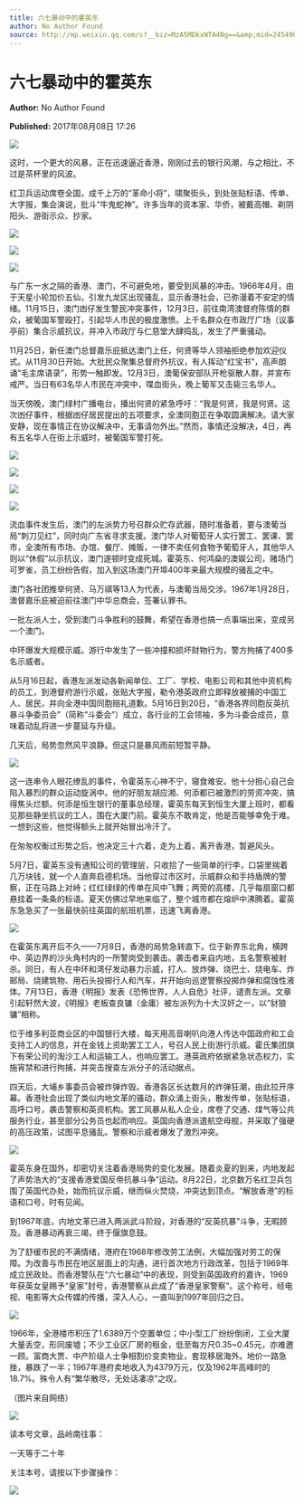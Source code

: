 ```yaml
---
title: 六七暴动中的霍英东
author: No Author Found
source: http://mp.weixin.qq.com/s?__biz=MzA5MDkxNTA4Ng==&amp;mid=2454906345&amp;idx=1&amp;sn=771138013b62c11e8e70e861331c0fb2&amp;chksm=87a22d88b0d5a49e8cab3c6f3324b3228462f5ce798074219e93b157ca9c4c77501c6a3da901&poc_token=HJ_Do2ejHyO-wNZGG8Q1S8FdPgy1YBBEob-nUEme
---
```


# 六七暴动中的霍英东

**Author:** No Author Found

**Published:** 2017年08月08日 17:26

![](http://mmbiz.qpic.cn/mmbiz_jpg/PJWG74pLsMY6VjSs8icl92DouG8adAGS0ibIkmicA6dYrXchQel1ic3LTtD572I9r9sbW2tOnBvpibgicAXRcdc4p5aA/0?wx_fmt=jpeg)

这时，一个更大的风暴，正在迅速逼近香港，刚刚过去的银行风潮，与之相比，不过是茶杯里的风波。

红卫兵运动席卷全国，成千上万的“革命小将”，啸聚街头，到处张贴标语、传单、大字报，集会演说，批斗“牛鬼蛇神”。许多当年的资本家、华侨，被戴高帽、剃阴阳头、游街示众、抄家。

![](http://mmbiz.qpic.cn/mmbiz/z9433rAGTDdSDm2ibHXVoTQTQvqoUmKgrib122LUF6wsF4Xvg7ibLjv7OM9iatUblUicysBvxS5orlvwwJMicT9OxUyQ/0?wx_fmt=png)

![](http://mmbiz.qpic.cn/mmbiz_jpg/PJWG74pLsMYg8rLuFRJxwyNkA3NShfOULVwsPmsx0ZibkZ7odwHAzL3cqBnOY3sugx80caI7Vj0qNblOmYUxthA/0?wx_fmt=jpeg)

![](http://mmbiz.qpic.cn/mmbiz/z9433rAGTDdSDm2ibHXVoTQTQvqoUmKgrVq9I9KhibZ9B7Gm5Yz2oCUtLibm2DeF5kd1P9oBhAicvULFUd1PcowGjw/0?wx_fmt=png)



与广东一水之隔的香港、澳门，不可避免地，要受到风暴的冲击。1966年4月，由于天星小轮加价五仙，引发九龙区出现骚乱，显示香港社会，已弥漫着不安定的情绪。11月15日，澳门凼仔发生警民冲突事件，12月3日，前往南湾澳督府陈情的群众，被葡国军警殴打，引起华人市民的极度激愤。上千名群众在市政厅广场（议事亭前）集合示威抗议，并冲入市政厅与仁慈堂大肆捣乱，发生了严重骚动。

11月25日，新任澳门总督嘉乐庇抵达澳门上任，何贤等华人领袖拒绝参加欢迎仪式。从11月30日开始。大批民众聚集总督府外抗议，有人挥动“红宝书”，高声朗诵“毛主席语录”，形势一触即发。12月3日，澳葡保安部队开枪驱散人群，并宣布戒严。当日有63名华人市民在冲突中，喋血街头，晚上葡军又击毙三名华人。

当天傍晚，澳门绿村广播电台，播出何贤的紧急呼吁：“我是何贤，我是何贤。这次凼仔事件，根据凼仔居民提出的五项要求，全澳同胞正在争取圆满解决。请大家安静，现在事情正在协议解决中，无事请勿外出。”然而，事情还没解决，4日，再有五名华人在街上示威时，被葡国军警打死。

![](http://mmbiz.qpic.cn/mmbiz_jpg/PJWG74pLsMYg8rLuFRJxwyNkA3NShfOU6vv8HpzIsIia0jr1A32MMUhp0VibcZnpA2numicjjDy6DiaxfxCPibqWarQ/0?wx_fmt=jpeg)

![](http://mmbiz.qpic.cn/mmbiz_jpg/PJWG74pLsMYg8rLuFRJxwyNkA3NShfOUK6zh6noY8Sf7ianbfUpCqEYKpRWoq2RZB5uib3urLsC8botxr2ia0u9Cg/0?wx_fmt=jpeg)

![](http://mmbiz.qpic.cn/mmbiz_jpg/PJWG74pLsMYg8rLuFRJxwyNkA3NShfOUNfca3SiahG4bqy25S5IzNAogJyx4g9jBLV6zzrTUnt5iaSeqZF9XFFFg/0?wx_fmt=jpeg)

![](http://mmbiz.qpic.cn/mmbiz_jpg/PJWG74pLsMYg8rLuFRJxwyNkA3NShfOUMKicQiazJpB0dDzgCQnVjIxShb7sO5pkJDiat7Ea0iax3MWn7CTmwic5rzg/0?wx_fmt=jpeg)



流血事件发生后，澳门的左派势力号召群众贮存武器，随时准备着，要与澳葡当局“刺刀见红”，同时向广东省寻求支援。澳门华人对葡萄牙人实行罢工、罢课、罢市，全澳所有市场、办馆、餐厅、摊贩，一律不卖任何食物予葡萄牙人，其他华人则以“休假”以示抗议，澳门遂顿时变成死城。霍英东、何鸿燊的澳娱公司，赌场门可罗雀，员工纷纷告假，加入到这场澳门开埠400年来最大规模的骚乱之中。

澳门各社团推举何贤、马万祺等13人为代表，与澳葡当局交涉。1967年1月28日，澳督嘉乐庇被迫前往澳门中华总商会，签署认罪书。

一批左派人士，受到澳门斗争胜利的鼓舞，希望在香港也搞一点事端出来，变成另一个澳门。

中环爆发大规模示威。游行中发生了一些冲撞和损坏财物行为，警方拘捕了400多名示威者。

从5月16日起，香港左派发动各新闻单位、工厂、学校、电影公司和其他中资机构的员工，到港督府游行示威，张贴大字报，勒令港英政府立即释放被捕的中国工人、居民，并向全港中国同胞赔礼道歉。5月16日到20日，“香港各界同胞反英抗暴斗争委员会”（简称“斗委会”）成立，各行业的工会领袖，多为斗委会成员，意味着动乱将进一步蔓延与升级。

几天后，局势忽然风平浪静。但这只是暴风雨前短暂平静。

![](http://mmbiz.qpic.cn/mmbiz_jpg/PJWG74pLsMYg8rLuFRJxwyNkA3NShfOUgpiaCSHb6m3zzaTfLefhDiaQP5CKgaiaLYZZKZh2V94j2jTyWe1fuDG6g/0?wx_fmt=jpeg)



这一连串令人眼花缭乱的事件，令霍英东心神不宁，寝食难安。他十分担心自己会陷入暴烈的群众运动旋涡中。他的好朋友胡应湘、何添都已被激烈的劳资冲突，搞得焦头烂额。何添是恒生银行的董事总经理，霍英东每天到恒生大厦上班时，都看见那些静坐抗议的工人，围在大厦门前。霍英东不敢肯定，他是否能够幸免于难。一想到这些，他觉得额头上就开始冒出冷汗了。

在匆匆权衡过形势之后，他决定三十六着，走为上着，离开香港，暂避风头。

5月7日，霍英东没有通知公司的管理层，只收拾了一些简单的行李，口袋里揣着几万块钱，就一个人直奔启德机场。当他穿过市区时，示威群众和手持盾牌的警察，正在马路上对峙；红红绿绿的传单在风中飞舞；两旁的高楼，几乎每扇窗口都悬挂着一条条的标语。夏天仿佛过早地来临了，整个城市都在熔炉中沸腾着。霍英东急急买了一张最快前往英国的航班机票，迅速飞离香港。

![](http://mmbiz.qpic.cn/mmbiz_jpg/PJWG74pLsMYg8rLuFRJxwyNkA3NShfOUoRaISKs0ZaYU5dnMwHQGibeLicmvI86V03b49GxX3eQI93ibib1fZDafCQ/0?wx_fmt=jpeg)



在霍英东离开后不久——7月8日，香港的局势急转直下。位于新界东北角，横跨中、英边界的沙头角村内的一所警岗受到袭击。袭击者来自内地，五名警察被射杀。同日，有人在中环和湾仔发动暴力示威，打人、放炸弹、烧巴士、烧电车、炸邮局、烧建筑物、用石头投掷行人和汽车，并开始向巡逻警察投掷炸弹和腐蚀性液体。7月13日，香港《明报》发表《恐怖世界，人人自危》社评，谴责左派。文章引起轩然大波，《明报》老板查良镛（金庸）被左派列为十大汉奸之一，以“豺狼镛”相称。

位于维多利亚商业区的中国银行大楼，每天用高音喇叭向港人传达中国政府和工会支持工人的信息，并在金钱上资助罢工工人，号召人民上街游行示威。霍氏集团旗下有荣公司的淘沙工人和运输工人，也响应罢工。港英政府依据紧急状态权力，实施宵禁和进行拘捕，并突击搜查左派分子的活动据点。

四天后，大埔乡事委员会被炸弹炸毁。香港各区长达数月的炸弹狂潮，由此拉开序幕。香港社会出现了类似内地文革的骚动，群众涌上街头，散发传单，张贴标语，高呼口号，袭击警察和英资机构。罢工风暴从私人企业，席卷了交通、煤气等公共服务行业，甚至部分公务员也起而响应。英国向香港派遣航空母舰，并采取了强硬的高压政策，试图平息骚乱。警察和示威者爆发了激烈冲突。

![](http://mmbiz.qpic.cn/mmbiz_jpg/PJWG74pLsMYg8rLuFRJxwyNkA3NShfOUZiaxediaC19Cogw9N8b3wLvgU61E0zich4SibVjoIlOIJstFV2Z7pyrFYA/0?wx_fmt=jpeg)



霍英东身在国外，却密切关注着香港局势的变化发展。随着炎夏的到来，内地发起了声势浩大的“支援香港爱国反帝抗暴斗争”运动。8月22日，北京数万名红卫兵包围了英国代办处，始而抗议示威，继而纵火焚烧，冲突达到顶点。“解放香港”的标语和口号，时有见闻。

到1967年底，内地文革已进入两派武斗阶段，对香港的“反英抗暴”斗争，无暇顾及。香港暴动再衰三竭，终于偃旗息鼓。

为了舒缓市民的不满情绪，港府在1968年修改劳工法例，大幅加强对劳工的保障。为改善与市民在地区层面上的沟通，进行首次地方行政改革，包括于1969年成立民政处。而香港警队在“六七暴动”中的表现，则受到英国政府的嘉许，1969年获英女皇赐予“皇家”封号，香港警察从此成了“香港皇家警察”。这个称号，经电视、电影等大众传媒的传播，深入人心，一直叫到1997年回归之日。

![](http://mmbiz.qpic.cn/mmbiz_jpg/PJWG74pLsMYg8rLuFRJxwyNkA3NShfOUreN710blicGN4quWwV87RZn7ksBkeOJ1AKOY4yOaNbQB2FklLJAvhDw/0?wx_fmt=jpeg)



1966年，全港楼市积压了1.6389万个空置单位；中小型工厂纷纷倒闭，工业大厦大量丢空，形同废墟；不少工业区厂房的租金，低至每方尺0.35~0.45元，亦难邀一顾。富商大贾、中产阶级人士争相割价变卖物业，套现移居海外。地价一路急挫，暴跌了一半；1967年港府卖地收入为4379万元，仅及1962年高峰时的18.7%。殊令人有“繁华散尽，无处话凄凉”之叹。

（图片来自网络）

![](http://mmbiz.qpic.cn/mmbiz_gif/PJWG74pLsMYf2b50xFTbTsibmjv5gNVOxZegUj8mrKtpuzCpBAYnQw9duHfIcNnUzicicnGUSv4EWPSTRAPvV9g3w/0?wx_fmt=gif)

读本号文章，品岭南往事：

一天等于二十年

关注本号，请按以下步骤操作：

![](http://mmbiz.qpic.cn/mmbiz_png/PJWG74pLsMbxzxSWsbSxWa401icEeDUWiawxAxbdgTq3LmtribGicfmgEgabFONInhdrQRwY9Y4pmxRGlAoaQAaMDA/0?wx_fmt=png)

